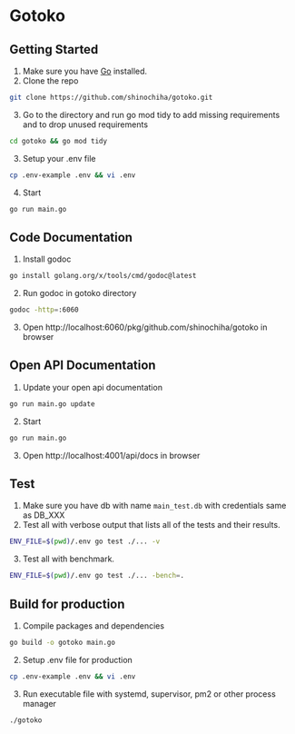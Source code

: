 # Gotoko

## Getting Started
1. Make sure you have [Go](https://go.dev) installed.
2. Clone the repo
```bash
git clone https://github.com/shinochiha/gotoko.git
```
3. Go to the directory and run go mod tidy to add missing requirements and to drop unused requirements
```bash
cd gotoko && go mod tidy
```
3. Setup your .env file
```bash
cp .env-example .env && vi .env
```
4. Start
```bash
go run main.go
```

## Code Documentation
1. Install godoc
```bash
go install golang.org/x/tools/cmd/godoc@latest
```
2. Run godoc in gotoko directory
```bash
godoc -http=:6060
```
3. Open http://localhost:6060/pkg/github.com/shinochiha/gotoko in browser

## Open API Documentation
1. Update your open api documentation
```bash
go run main.go update
```
2. Start
```bash
go run main.go
```
3. Open http://localhost:4001/api/docs in browser

## Test
1. Make sure you have db with name `main_test.db` with credentials same as DB_XXX
2. Test all with verbose output that lists all of the tests and their results.
```bash
ENV_FILE=$(pwd)/.env go test ./... -v
```
3. Test all with benchmark.
```bash
ENV_FILE=$(pwd)/.env go test ./... -bench=.
```

## Build for production
1. Compile packages and dependencies
```bash
go build -o gotoko main.go
```
2. Setup .env file for production
```bash
cp .env-example .env && vi .env
```
3. Run executable file with systemd, supervisor, pm2 or other process manager
```bash
./gotoko
```